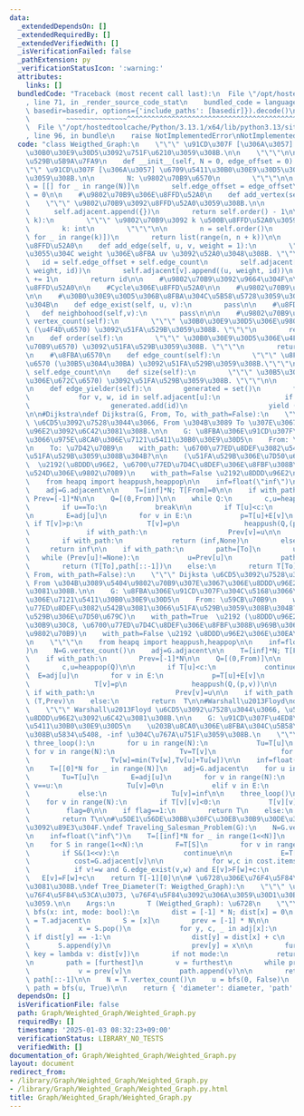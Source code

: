 ```yaml
---
data:
  _extendedDependsOn: []
  _extendedRequiredBy: []
  _extendedVerifiedWith: []
  _isVerificationFailed: false
  _pathExtension: py
  _verificationStatusIcon: ':warning:'
  attributes:
    links: []
  bundledCode: "Traceback (most recent call last):\n  File \"/opt/hostedtoolcache/Python/3.13.1/x64/lib/python3.13/site-packages/onlinejudge_verify/documentation/build.py\"\
    , line 71, in _render_source_code_stat\n    bundled_code = language.bundle(stat.path,\
    \ basedir=basedir, options={'include_paths': [basedir]}).decode()\n          \
    \         ~~~~~~~~~~~~~~~^^^^^^^^^^^^^^^^^^^^^^^^^^^^^^^^^^^^^^^^^^^^^^^^^^^^^^^^^^^^^^^^^^\n\
    \  File \"/opt/hostedtoolcache/Python/3.13.1/x64/lib/python3.13/site-packages/onlinejudge_verify/languages/python.py\"\
    , line 96, in bundle\n    raise NotImplementedError\nNotImplementedError\n"
  code: "class Weigthed_Graph:\n    \"\"\" \u91CD\u307F [\u306A\u3057] \u6709\u5411\
    \u30B0\u30E9\u30D5\u3092\u751F\u6210\u3059\u308B.\n\n    \"\"\"\n\n    #\u5165\
    \u529B\u5B9A\u7FA9\n    def __init__(self, N = 0, edge_offset = 0):\n        \"\
    \"\" \u91CD\u307F [\u306A\u3057] \u6709\u5411\u30B0\u30E9\u30D5\u3092\u751F\u6210\
    \u3059\u308B.\n\n        N: \u9802\u70B9\u6570\n        \"\"\"\n\n        self.adjacent\
    \ = [[] for _ in range(N)]\n        self.edge_offset = edge_offset\n        self.edge_count\
    \ = 0\n\n    #\u9802\u70B9\u306E\u8FFD\u52A0\n    def add_vertex(self):\n    \
    \    \"\"\" \u9802\u70B9\u3092\u8FFD\u52A0\u3059\u308B.\n\n        \"\"\"\n  \
    \      self.adjacent.append({})\n        return self.order() - 1\n\n    def add_vertices(self,\
    \ k):\n        \"\"\" \u9802\u70B9\u3092 k \u500B\u8FFD\u52A0\u3059\u308B.\n\n\
    \        k: int\n        \"\"\"\n\n        n = self.order()\n        self.adjacent.extend([{}\
    \ for _ in range(k)])\n        return list(range(n, n + k))\n\n    #\u8FBA\u306E\
    \u8FFD\u52A0\n    def add_edge(self, u, v, weight = 1):\n        \"\"\" \u91CD\
    \u3055\u304C weight \u306E\u8FBA uv \u3092\u52A0\u3048\u308B. \"\"\"\n\n     \
    \   id = self.edge_offset + self.edge_count\n        self.adjacent[u].append((v,\
    \ weight, id))\n        self.adjacent[v].append((u, weight, id))\n        self.edge_count\
    \ += 1\n        return id\n\n    #\u9802\u70B9\u3092\u9664\u304F\n\n    #Walk\u306E\
    \u8FFD\u52A0\n\n    #Cycle\u306E\u8FFD\u52A0\n\n    #\u9802\u70B9\u306E\u4EA4\u63DB\
    \n\n    #\u30B0\u30E9\u30D5\u306B\u8FBA\u304C\u5B58\u5728\u3059\u308B\u304B\u5426\
    \u304B\n    def edge_exist(self, u, v):\n        pass\n\n    #\u8FD1\u508D\n \
    \   def neighbohood(self,v):\n        pass\n\n\n    #\u9802\u70B9\u6570\n    def\
    \ vertex_count(self):\n        \"\"\" \u30B0\u30E9\u30D5\u306E\u9802\u70B9\u6570\
    \ (\u4F4D\u6570) \u3092\u51FA\u529B\u3059\u308B. \"\"\"\n        return len(self.adjacent)\n\
    \n    def order(self):\n        \"\"\" \u30B0\u30E9\u30D5\u306E\u4F4D\u6570 (\u9802\
    \u70B9\u6570) \u3092\u51FA\u529B\u3059\u308B. \"\"\"\n        return len(self.adjacent)\n\
    \n    #\u8FBA\u6570\n    def edge_count(self):\n        \"\"\" \u8FBA\u306E\u672C\
    \u6570 (\u30B5\u30A4\u30BA) \u3092\u51FA\u529B\u3059\u308B.\"\"\"\n\n        return\
    \ self.edge_count\n\n    def size(self):\n        \"\"\" \u30B5\u30A4\u30BA (\u8FBA\
    \u306E\u672C\u6570) \u3092\u51FA\u529B\u3059\u308B. \"\"\"\n\n        return self.edge_count\n\
    \n    def edge_yielder(self):\n        generated = set()\n        for u in range(self.order()):\n\
    \            for v, w, id in self.adjacent[u]:\n                if id not in generated:\n\
    \                    generated.add(id)\n                    yield (u, v, w, id)\n\
    \n\n#Dijkstra\ndef Dijkstra(G, From, To, with_path=False):\n    \"\"\" Dijksta\
    \ \u6CD5\u3092\u7528\u3044\u3066, From \u304B\u3089 To \u307E\u3067\u306E\u8DDD\
    \u96E2\u3092\u6C42\u3081\u308B.\n\n    G: \u8FBA\u306E\u91CD\u307F\u304C\u5168\
    \u3066\u975E\u8CA0\u306E\u7121\u5411\u30B0\u30E9\u30D5\n    From: \u59CB\u70B9\
    \n    To: \u7D42\u70B9\n    with_path: \u6700\u77ED\u8DEF\u3082\u542B\u3081\u3066\
    \u51FA\u529B\u3059\u308B\u304B?\n\n    (\u51FA\u529B\u306E\u7D50\u679C)\n    with_path=True\
    \  \u2192(\u8DDD\u96E2, \u6700\u77ED\u7D4C\u8DEF\u306E\u8FBF\u308B\u969B\u306E\
    \u524D\u306E\u9802\u70B9)\n    with_path=False \u2192\u8DDD\u96E2\n    \"\"\"\n\
    \    from heapq import heappush,heappop\n\n    inf=float(\"inf\")\n    N=G.vertex_count()\n\
    \    adj=G.adjacent\n\n    T=[inf]*N; T[From]=0\n\n    if with_path:\n       \
    \ Prev=[-1]*N\n\n    Q=[(0,From)]\n\n    while Q:\n        c,u=heappop(Q)\n\n\
    \        if u==To:\n            break\n\n        if T[u]<c:\n            continue\n\
    \n        E=adj[u]\n        for v in E:\n            p=T[u]+E[v]\n           \
    \ if T[v]>p:\n                T[v]=p\n                heappush(Q,(p,v))\n\n  \
    \              if with_path:\n                    Prev[v]=u\n\n    if T[To]==inf:\n\
    \        if with_path:\n            return (inf,None)\n        else:\n       \
    \     return inf\n\n    if with_path:\n        path=[To]\n        u=To\n     \
    \   while (Prev[u]!=None):\n            u=Prev[u]\n            path.append(u)\n\
    \        return (T[To],path[::-1])\n    else:\n        return T[To]\n\ndef Dijkstra_All(G,\
    \ From, with_path=False):\n    \"\"\" Dijksta \u6CD5\u3092\u7528\u3044\u3066,\
    \ From \u304B\u3089\u5404\u9802\u70B9\u307E\u3067\u306E\u8DDD\u96E2\u3092\u6C42\
    \u3081\u308B.\n\n    G: \u8FBA\u306E\u91CD\u307F\u304C\u5168\u3066\u975E\u8CA0\
    \u306E\u7121\u5411\u30B0\u30E9\u30D5\n    From: \u59CB\u70B9\n    with_path: \u6700\
    \u77ED\u8DEF\u3082\u542B\u3081\u3066\u51FA\u529B\u3059\u308B\u304B?\n\n    (\u51FA\
    \u529B\u306E\u7D50\u679C)\n    with_path=True  \u2192 (\u8DDD\u96E2\u306E\u30EA\
    \u30B9\u30C8, \u6700\u77ED\u7D4C\u8DEF\u306E\u8FBF\u308B\u969B\u306E\u524D\u306E\
    \u9802\u70B9)\n    with_path=False \u2192 \u8DDD\u96E2\u306E\u30EA\u30B9\u30C8\
    \n    \"\"\"\n    from heapq import heappush,heappop\n\n    inf=float(\"inf\"\
    )\n    N=G.vertex_count()\n    adj=G.adjacent\n\n    T=[inf]*N; T[From]=0\n\n\
    \    if with_path:\n        Prev=[-1]*N\n\n    Q=[(0,From)]\n\n    while Q:\n\
    \        c,u=heappop(Q)\n\n        if T[u]<c:\n            continue\n\n      \
    \  E=adj[u]\n        for v in E:\n            p=T[u]+E[v]\n            if T[v]>p:\n\
    \                T[v]=p\n                heappush(Q,(p,v))\n\n               \
    \ if with_path:\n                    Prev[v]=u\n\n    if with_path:\n        return\
    \ (T,Prev)\n    else:\n        return  T\n\n#Warshall\u2013Floyd\ndef Warshall_Floyd(G):\n\
    \    \"\"\" Warshall\u2013Floyd \u6CD5\u3092\u7528\u3044\u3066, \u5168\u70B9\u9593\
    \u8DDD\u96E2\u3092\u6C42\u3081\u308B.\n\n    G: \u91CD\u307F\u4ED8\u304D\u7121\
    \u5411\u30B0\u30E9\u30D5\n    \u203B\u8CA0\u306E\u8FBA\u304C\u5B58\u5728\u3059\
    \u308B\u5834\u5408, -inf \u304C\u767A\u751F\u3059\u308B.\n    \"\"\"\n\n    def\
    \ three_loop():\n        for u in range(N):\n            Tu=T[u]\n           \
    \ for v in range(N):\n                Tv=T[v]\n                for w in range(N):\n\
    \                    Tv[w]=min(Tv[w],Tv[u]+Tu[w])\n\n    inf=float(\"inf\"); N=G.vertex_count()\n\
    \n    T=[[0]*N for _ in range(N)]\n    adj=G.adjacent\n    for u in range(N):\n\
    \        Tu=T[u]\n        E=adj[u]\n        for v in range(N):\n            if\
    \ v==u:\n                Tu[v]=0\n            elif v in E:\n                Tu[v]=E[v]\n\
    \            else:\n                Tu[v]=inf\n\n    three_loop()\n\n    flag=1\n\
    \    for v in range(N):\n        if T[v][v]<0:\n            T[v][v]=-inf\n   \
    \         flag=0\n\n    if flag==1:\n        return T\n    else:\n        three_loop()\n\
    \        return T\n\n#\u5DE1\u56DE\u30BB\u30FC\u30EB\u30B9\u30DE\u30F3\u554F\u984C\
    \u3092\u89E3\u304F.\ndef Traveling_Salesman_Problem(G):\n    N=G.vertex_count()\n\
    \n    inf=float(\"inf\")\n    T=[[inf]*N for _ in range(1<<N)]\n    T[0][0]=0\n\
    \n    for S in range(1<<N):\n        F=T[S]\n        for v in range(N):\n    \
    \        if S&(1<<v):\n                continue\n\n            E=T[S|1<<v]\n \
    \           cost=G.adjacent[v]\n\n            for w,c in cost.items():\n     \
    \           if v!=w and G.edge_exist(v,w) and E[v]>F[w]+c:\n                 \
    \   E[v]=F[w]+c\n    return T[-1][0]\n\n# \u6728\u306E\u76F4\u5F84\u3092\u6C42\
    \u3081\u308B.\ndef Tree_Diameter(T: Weigthed_Graph):\n    \"\"\" \u6728 T \u306E\
    \u76F4\u5F84\u53CA\u3073, \u76F4\u5F84\u3092\u306A\u3059\u30D1\u30B9\u3092\u8FD4\
    \u3059.\n\n    Args:\n        T (Weigthed_Graph): \u6728\n    \"\"\"\n\n    def\
    \ bfs(x: int, mode: bool):\n        dist = [-1] * N; dist[x] = 0\n        adj\
    \ = T.adjacent\n        S = [x]\n        prev = [-1] * N\n\n        while S:\n\
    \            x = S.pop()\n            for y, c, _ in adj[x]:\n               \
    \ if dist[y] == -1:\n                    dist[y] = dist[x] + c\n             \
    \       S.append(y)\n                    prev[y] = x\n\n        furthest = max(range(N),\
    \ key = lambda v: dist[v])\n        if not mode:\n            return furthest\n\
    \n        path = [furthest]\n        v = furthest\n        while prev[v] != -1:\n\
    \            v = prev[v]\n            path.append(v)\n\n        return dist[furthest],\
    \ path[::-1]\n\n    N = T.vertex_count()\n    u = bfs(0, False)\n    diameter,\
    \ path = bfs(u, True)\n\n    return { 'diameter': diameter, 'path': path }\n"
  dependsOn: []
  isVerificationFile: false
  path: Graph/Weighted_Graph/Weighted_Graph.py
  requiredBy: []
  timestamp: '2025-01-03 08:32:23+09:00'
  verificationStatus: LIBRARY_NO_TESTS
  verifiedWith: []
documentation_of: Graph/Weighted_Graph/Weighted_Graph.py
layout: document
redirect_from:
- /library/Graph/Weighted_Graph/Weighted_Graph.py
- /library/Graph/Weighted_Graph/Weighted_Graph.py.html
title: Graph/Weighted_Graph/Weighted_Graph.py
---
```

